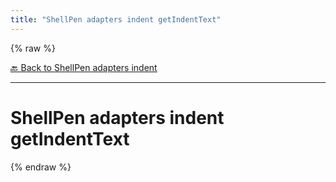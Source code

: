 ```yaml
---
title: "ShellPen adapters indent getIndentText"
---
```


{% raw %}





[🔙 Back to ShellPen adapters indent](/api/ShellPen/adapters/indent)

---







<!-- Todo, if there are no subcommands under the child commands, use a smaller heading size -->


# ShellPen adapters indent getIndentText












  
{% endraw %}
